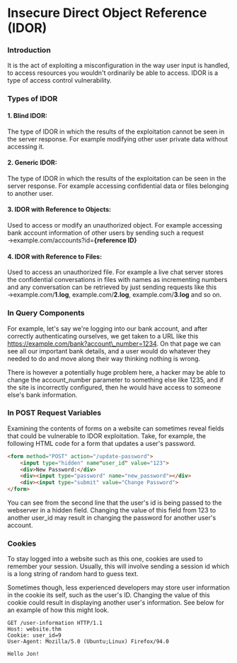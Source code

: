 # Insecure Direct Object Reference (IDOR)

### Introduction

It is the act of exploiting a misconfiguration in the way user input is handled, to access resources you wouldn't ordinarily be able to access. IDOR is a type of access control vulnerability.



### Types of IDOR

#### 1. Blind IDOR:

The type of IDOR in which the results of the exploitation cannot be seen in the server response. For example modifying other user private data without accessing it.

#### 2. Generic IDOR:

The type of IDOR in which the results of the exploitation can be seen in the server response. For example accessing confidential data or files belonging to another user.

#### 3. IDOR with Reference to Objects:

Used to access or modify an unauthorized object. For example accessing bank account information of other users by sending such a request →example.com/accounts?id=**{reference ID}**

#### 4. IDOR with Reference to Files:

Used to access an unauthorized file. For example a live chat server stores the confidential conversations in files with names as incrementing numbers and any conversation can be retrieved by just sending requests like this →example.com/**1.log**, example.com/**2.log**, example.com/**3.log** and so on.



### In Query Components

For example, let's say we're logging into our bank account, and after correctly authenticating ourselves, we get taken to a URL like this https://example.com/bank?account\_number=1234. On that page we can see all our important bank details, and a user would do whatever they needed to do and move along their way thinking nothing is wrong.

There is however a potentially huge problem here, a hacker may be able to change the account\_number parameter to something else like 1235, and if the site is incorrectly configured, then he would have access to someone else's bank information.



### In POST Request Variables

Examining the contents of forms on a website can sometimes reveal fields that could be vulnerable to IDOR exploitation. Take, for example, the following HTML code for a form that updates a user's password.

```html
<form method="POST" action="/update-password">
    <input type="hidden" name"user_id" value="123">
    <div>New Password:</div>
    <div><input type="password" name="new_password"></div>
    <div><input type="submit" value="Change Password">
</form>
```

You can see from the second line that the user's id is being passed to the webserver in a hidden field. Changing the value of this field from 123 to another user\_id may result in changing the password for another user's account.



### Cookies

To stay logged into a website such as this one, cookies are used to remember your session. Usually, this will involve sending a session id which is a long string of random hard to guess text.

Sometimes though, less experienced developers may store user information in the cookie its self, such as the user's ID. Changing the value of this cookie could result in displaying another user's information. See below for an example of how this might look.

```
GET /user-information HTTP/1.1
Host: website.thm
Cookie: user_id=9
User-Agent: Mozilla/5.0 (Ubuntu;Linux) Firefox/94.0

Hello Jon!
```

